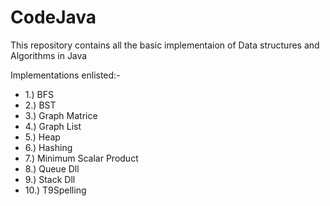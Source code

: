 # CodeJava
This repository contains all the basic implementaion of Data structures and Algorithms in Java
 
Implementations enlisted:-

<ul>
	<li>1.) BFS</li>
	<li>2.) BST</li>
	<li>3.) Graph Matrice</li>
	<li>4.) Graph List</li>
	<li>5.) Heap</li>
	<li>6.) Hashing</li>
	<li>7.) Minimum Scalar Product</li>
	<li>8.) Queue Dll</li>
	<li>9.) Stack Dll</li>
	<li>10.) T9Spelling</li>
</ul>

